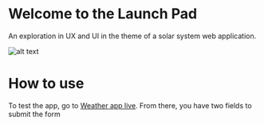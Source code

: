 # Welcome to the Launch Pad

An exploration in UX and UI in the theme of a solar system web application. 

![alt text](./docs/readme.PNG) 

# How to use

To test the app, go to [Weather app live](https://stephenamaya.github.io/weather/). 
From there, you have two fields to submit the form

